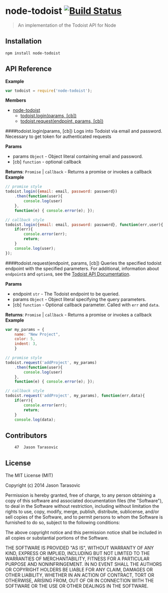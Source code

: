 **node-todoist**  [![Build Status](http://img.shields.io/travis/JTarasovic/node-todoist-api.svg?style=flat)](https://travis-ci.org/JTarasovic/node-todoist-api)
================

> An implementation of the Todoist API for Node

## Installation
`npm install node-todoist`

## API Reference
**Example**  
```js
var todoist = require('node-todoist');
```

**Members**

* [node-todoist](#module_node-todoist)
  * [todoist.login(params, [cb])](#module_node-todoist.login)
  * [todoist.request(endpoint, params, [cb])](#module_node-todoist.request)

<a name="module_node-todoist.login"></a>
####todoist.login(params, [cb])
Logs into Todoist via email and password. Necessary to get token
for authenticated requests

**Params**

- params `Object` - Object literal containing email and password.  
- \[cb\] `function` - optional callback  

**Returns**: `Promise` | `callback` - Returns a promise or invokes a callback  
**Example**  
```js
// promise style
todoist.login({email: email, password: password})
	.then(function(user){
		console.log(user)
	},
	function(e) { console.error(e); });

// callback style
todoist.login({email: email, password: password}, function(err,user){
	if(err){
		console.error(err);
		return;
	}
	console.log(user);
});
```

<a name="module_node-todoist.request"></a>
####todoist.request(endpoint, params, [cb])
Queries the specified todoist endpoint with the specified parameters.
For additional, information about `endpoint`s and `option`s, see
the [Todoist API Documentation](https://todoist.com/API/help/standard#).

**Params**

- endpoint `str` - The Todoist endpoint to be queried.  
- params `Object` - Object literal specifying the query parameters.  
- \[cb\] `function` - Optional callback parameter. Called with `err` and `data`.  

**Returns**: `Promise` | `callback` - Returns a promise or invokes a callback  
**Example**  
```js
var my_params = {
	name: "New Project",
	color: 5,
	indent: 3,
	}

// promise style
todoist.request('addProject', my_params)
	.then(function(user){
		console.log(user)
	},
	function(e) { console.error(e); });

// callback style
todoist.request('addProject', my_params), function(err,data){
	if(err){
		console.error(err);
		return;
	}
	console.log(data);
```

## Contributors

```
    47	Jason Tarasovic
```

## License


The MIT License (MIT)

Copyright (c) 2014 Jason Tarasovic

Permission is hereby granted, free of charge, to any person obtaining a copy
of this software and associated documentation files (the "Software"), to deal
in the Software without restriction, including without limitation the rights
to use, copy, modify, merge, publish, distribute, sublicense, and/or sell
copies of the Software, and to permit persons to whom the Software is
furnished to do so, subject to the following conditions:

The above copyright notice and this permission notice shall be included in all
copies or substantial portions of the Software.

THE SOFTWARE IS PROVIDED "AS IS", WITHOUT WARRANTY OF ANY KIND, EXPRESS OR
IMPLIED, INCLUDING BUT NOT LIMITED TO THE WARRANTIES OF MERCHANTABILITY,
FITNESS FOR A PARTICULAR PURPOSE AND NONINFRINGEMENT. IN NO EVENT SHALL THE
AUTHORS OR COPYRIGHT HOLDERS BE LIABLE FOR ANY CLAIM, DAMAGES OR OTHER
LIABILITY, WHETHER IN AN ACTION OF CONTRACT, TORT OR OTHERWISE, ARISING FROM,
OUT OF OR IN CONNECTION WITH THE SOFTWARE OR THE USE OR OTHER DEALINGS IN THE
SOFTWARE.